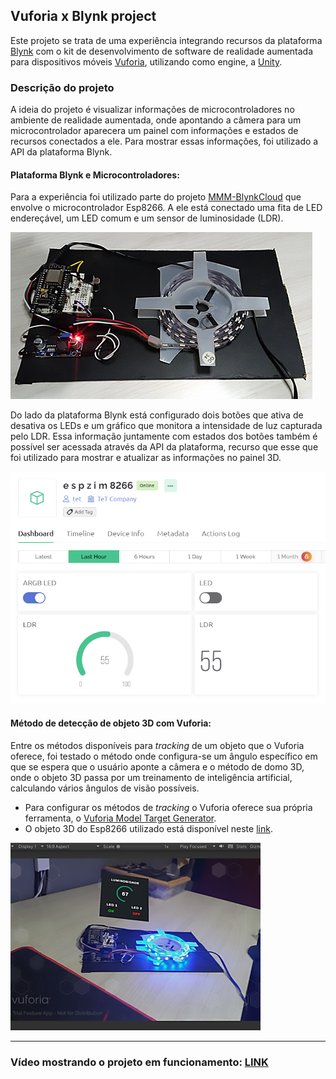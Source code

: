 
## Vuforia x Blynk project

Este projeto se trata de uma experiência integrando recursos da plataforma [Blynk](https://blynk.io/)  com o kit de desenvolvimento de software de realidade aumentada para dispositivos móveis [Vuforia](https://developer.vuforia.com/), utilizando como engine, a [Unity](https://unity.com/pt).

### Descrição do projeto

A ideia do projeto é visualizar informações de microcontroladores no ambiente de realidade aumentada, onde apontando a câmera para um microcontrolador aparecera um painel com informações e estados de recursos conectados a ele. Para mostrar essas informações, foi utilizado a API da plataforma Blynk.

#### Plataforma Blynk e Microcontroladores:

Para a experiência foi utilizado parte do projeto [MMM-BlynkCloud](https://github.com/wTornich/MMM-BlynkCloud) que envolve o microcontrolador Esp8266. A ele está conectado uma fita de LED endereçável, um LED comum e um sensor de luminosidade (LDR).

![](https://github.com/wTornich/Vuforia_x_Blynk_project/blob/main/md_imgs/circuito.png?raw=true)

Do lado da plataforma Blynk está configurado dois botões que ativa de desativa os LEDs e um gráfico que monitora a intensidade de luz capturada pelo LDR. Essa informação juntamente com estados dos botões também é possível ser acessada através da API da plataforma, recurso que esse que foi utilizado para mostrar e atualizar as informações no painel 3D.

![](https://github.com/wTornich/Vuforia_x_Blynk_project/blob/main/md_imgs/PlataformaBlynk.png?raw=true)

#### Método de detecção de objeto 3D com Vuforia:

Entre os métodos disponíveis para *tracking* de um objeto que o Vuforia oferece, foi testado o método onde configura-se um ângulo específico em que se espera que o usuário aponte a câmera e o método de domo 3D, onde o objeto 3D passa por um treinamento de inteligência artificial, calculando vários ângulos de visão possíveis.

- Para configurar os métodos de *tracking* o Vuforia oferece sua própria ferramenta, o [Vuforia Model Target Generator](https://developer.vuforia.com/downloads/tool).
- O objeto 3D do Esp8266 utilizado está disponível neste [link](https://sketchfab.com/3d-models/esp8266-f7b9d556f9944094a043238350354d62). 

![enter image description here](https://github.com/wTornich/Vuforia_x_Blynk_project/blob/main/md_imgs/gameplay.png?raw=true)

**********************

### Vídeo mostrando o projeto em funcionamento: [LINK](https://youtu.be/emQvkjCOyww)
